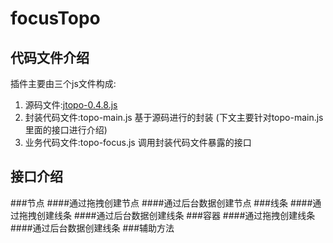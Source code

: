 # focusTopo
## 代码文件介绍
   插件主要由三个js文件构成: 
   1. 源码文件:[jtopo-0.4.8.js](http://www.jtopo.com/) 
   2. 封装代码文件:topo-main.js  基于源码进行的封装 (下文主要针对topo-main.js里面的接口进行介绍)
   3. 业务代码文件:topo-focus.js 调用封装代码文件暴露的接口
   
   
## 接口介绍
   ###节点
      ####通过拖拽创建节点
      ####通过后台数据创建节点
   ###线条
      ####通过拖拽创建线条
      ####通过后台数据创建线条
   ###容器
      ####通过拖拽创建线条
      ####通过后台数据创建线条
   ###辅助方法
   
